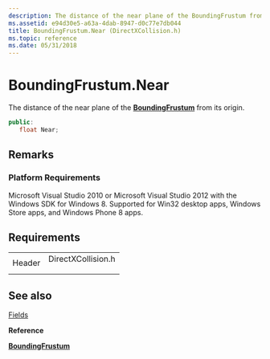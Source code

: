 ```yaml
---
description: The distance of the near plane of the BoundingFrustum from its origin.
ms.assetid: e94d30e5-a63a-4dab-8947-d0c77e7db044
title: BoundingFrustum.Near (DirectXCollision.h)
ms.topic: reference
ms.date: 05/31/2018
---
```


# BoundingFrustum.Near

The distance of the near plane of the [**BoundingFrustum**](/windows/win32/api/directxcollision/ns-directxcollision-boundingfrustum) from its origin.


```C++
public:
   float Near;
```



## Remarks

### Platform Requirements

Microsoft Visual Studio 2010 or Microsoft Visual Studio 2012 with the Windows SDK for Windows 8. Supported for Win32 desktop apps, Windows Store apps, and Windows Phone 8 apps.

## Requirements



|                   |                                                                                               |
|-------------------|-----------------------------------------------------------------------------------------------|
| Header<br/> | <dl> <dt>DirectXCollision.h</dt> </dl> |



## See also

<dl> <dt>

[Fields](boundingfrustum-fields.md)
</dt> <dt>

**Reference**
</dt> <dt>

[**BoundingFrustum**](/windows/win32/api/directxcollision/ns-directxcollision-boundingfrustum)
</dt> </dl>

 

 
